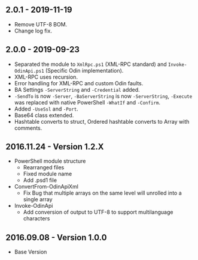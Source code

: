 ## 2.0.1 - 2019-11-19
* Remove UTF-8 BOM.
* Change log fix.

## 2.0.0 - 2019-09-23
* Separated the module to `XmlRpc.ps1` (XML-RPC standard) and `Invoke-OdinApi.ps1` (Specific Odin implementation).
* XML-RPC uses recursion.
* Error handling for XML-RPC and custom Odin faults.
* BA Settings `-ServerString` and `-Credential` added.
* `-SendTo` is now `-Server`, `-BaServerString` is now `-ServerString`, `-Execute` was replaced with native PowerShell `-WhatIf` and `-Confirm`.
* Added `-UseSsl` and `-Port`.
* Base64 class extended.
* Hashtable converts to struct, Ordered hashtable converts to Array with comments.

## 2016.11.24 - Version 1.2.X
* PowerShell module structure
  * Rearranged files
  * Fixed module name
  * Add .psd1 file
* ConvertFrom-OdinApiXml
  * Fix Bug that multiple arrays on the same level will unrolled into a single array
* Invoke-OdinApi
  * Add conversion of output to UTF-8 to support multilanguage characters

## 2016.09.08 - Version 1.0.0
* Base Version
